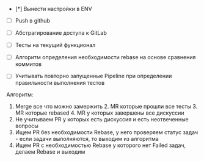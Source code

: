 - [*] Вынести настройки в ENV
- [ ] Push в github
- [ ] Абстрагирование доступа к GitLab
- [ ] Тесты на текущий функционал
- [ ] Алгоритм определения необходимости rebase на основе сравнения коммитов
- [ ] Учитывать повторно запущенные Pipeline при определении правильности выполнения тестов


Алгоритм:

1. Merge все что можно замержить
   2. MR которые прошли все тесты
   3. MR которые rebased
   4. MR у которых завершены все дискуссии
2. Не учитываем PR у которых есть дискуссия и есть неотвеченные вопросы
3. Ищем PR без необходимости Rebase, у него проверяем статус задач - если задачи выполняются, то выходим из алгоритма
4. Ищем PR с необходимостью Rebase у которого нет Failed задач, делаем Rebase и выходим